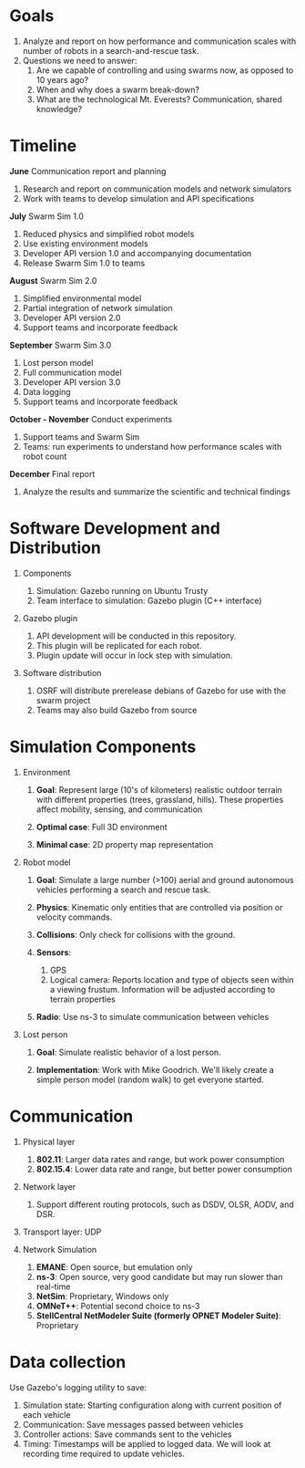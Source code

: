 # Goals #

1. Analyze and report on how performance and communication scales with number of robots in a search-and-rescue task.
1. Questions we need to answer:
    1. Are we capable of controlling and using swarms now, as opposed to 10 years ago?
    1. When and why does a swarm break-down?
    1. What are the technological Mt. Everests? Communication, shared knowledge? 

# Timeline #

**June** Communication report and planning

1. Research and report on communication models and network simulators
1. Work with teams to develop simulation and API specifications

**July** Swarm Sim 1.0

1. Reduced physics and simplified robot models
1. Use existing environment models
1. Developer API version 1.0 and accompanying documentation
1. Release Swarm Sim 1.0 to teams

**August** Swarm Sim 2.0

1. Simplified environmental model
1. Partial integration of network simulation
1. Developer API version 2.0
1. Support teams and incorporate feedback

**September** Swarm Sim 3.0

1. Lost person model
1. Full communication model
1. Developer API version 3.0
1. Data logging
1. Support teams and incorporate feedback

**October - November** Conduct experiments

1. Support teams and Swarm Sim
1. Teams: run experiments to understand how performance scales with robot count

**December** Final report

1. Analyze the results and summarize the scientific and technical findings

# Software Development and Distribution #

1. Components

    1. Simulation: Gazebo running on Ubuntu Trusty
    1. Team interface to simulation: Gazebo plugin (C++ interface)

1. Gazebo plugin

    1. API development will be conducted in this repository.
    1. This plugin will be replicated for each robot.
    1. Plugin update will occur in lock step with simulation.

1. Software distribution

    1. OSRF will distribute prerelease debians of Gazebo for use with the swarm project
    1. Teams may also build Gazebo from source

# Simulation Components #

1. Environment
    1. **Goal**: Represent large (10's of kilometers) realistic outdoor terrain with different properties (trees, grassland, hills). These properties affect mobility, sensing, and communication

    1. **Optimal case**: Full 3D environment
    1. **Minimal case**: 2D property map representation

1. Robot model

    1. **Goal**: Simulate a large number (>100) aerial and ground autonomous vehicles performing a search and rescue task.

    1. **Physics**: Kinematic only entities that are controlled via position or velocity commands.
    1. **Collisions**: Only check for collisions with the ground.
    1. **Sensors**:
        1. GPS
        1. Logical camera: Reports location and type of objects seen within a viewing frustum. Information will be adjusted according to terrain properties
    1. **Radio**: Use ns-3 to simulate communication between vehicles
 
1. Lost person

    1. **Goal**: Simulate realistic behavior of a lost person.

    1. **Implementation**: Work with Mike Goodrich. We'll likely create a simple person model (random walk) to get everyone started.

# Communication #

1. Physical layer
    1. **802.11**: Larger data rates and range, but work power consumption
    1. **802.15.4**: Lower data rate and range, but better power consumption

1. Network layer
    1. Support different routing protocols, such as DSDV, OLSR, AODV, and DSR.

1. Transport layer: UDP

1. Network Simulation

    1. **EMANE**: Open source, but emulation only
    1. **ns-3**: Open source, very good candidate but may run slower than real-time
    1. **NetSim**: Proprietary, Windows only
    1. **OMNeT++**: Potential second choice to ns-3
    1. **StellCentral NetModeler Suite (formerly OPNET Modeler Suite)**:  Proprietary

# Data collection #

Use Gazebo's logging utility to save:

1. Simulation state: Starting configuration along with current position of each vehicle
1. Communication: Save messages passed between vehicles
1. Controller actions: Save commands sent to the vehicles
1. Timing: Timestamps will be applied to logged data. We will look at recording time required to update vehicles.